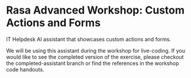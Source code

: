 # Rasa Advanced Workshop: Custom Actions and Forms 

IT Helpdesk AI assistant that showcases custom actions and forms.

We will be using this assistant during the workshop for live-coding. If you would like to see the completed version of the exercise, 
please checkout the completed-assistant branch or find the references in the workshop code handouts.

